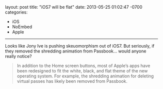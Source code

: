 layout: post
title:  "iOS7 will be flat"
date:   2013-05-25 01:02:47 -0700
categories:
  - iOS
  - NoEmbed
  - Apple
---

Looks like Jony Ive is pushing skeuomorphism out of iOS7. But seriously, if they removed the shredding animation from Passbook... would anyone really notice?

 > 
 > 
 >  In addition to the Home screen buttons, most of Apple’s apps have been redesigned to fit the white, black, and flat theme of the new operating system. For example, the shredding animation for deleting virtual passes has likely been removed from Passbook. 
 > 
 > 
